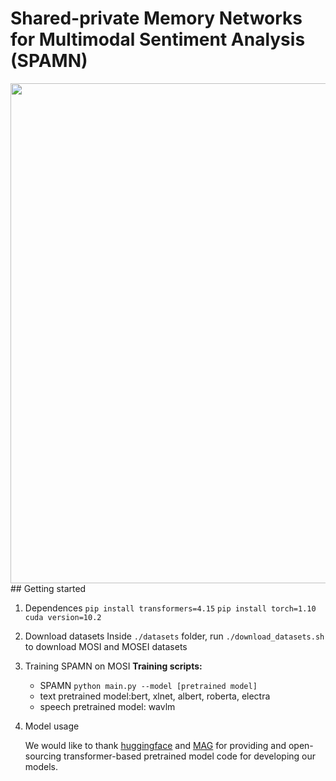 # Shared-private Memory Networks for Multimodal Sentiment Analysis (SPAMN)

<img src="https://github.com/xiaobaicaihhh/SPAMN/blob/main/img/model.png" width="800px" div align=center />
## Getting started

1. Dependences
   `pip install transformers=4.15`
   `pip install torch=1.10`
   `cuda version=10.2`

2. Download datasets
   Inside `./datasets` folder, run `./download_datasets.sh` to download MOSI and MOSEI datasets

3. Training SPAMN on MOSI
   **Training scripts:**

   - SPAMN `python main.py --model [pretrained model]`
   - text pretrained model:bert, xlnet, albert, roberta, electra
   - speech pretrained model: wavlm


4. Model usage

   We would like to thank [huggingface](https://huggingface.co/) and [MAG](https://github.com/WasifurRahman/BERT_multimodal_transformer) for providing and open-sourcing transformer-based pretrained model code for developing our models.

